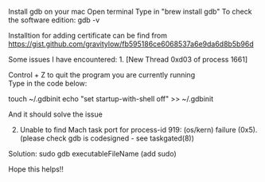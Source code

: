 Install gdb on your mac 
Open terminal 
Type in "brew install gdb"
To check the software edition: gdb -v

Installtion for adding certificate can be find from 
https://gist.github.com/gravitylow/fb595186ce6068537a6e9da6d8b5b96d


Some issues I have encountered: 
1. 
[New Thread 0xd03 of process 1661]

Control + Z to quit the program you are currently running  
Type in the code below: 

touch ~/.gdbinit
echo "set startup-with-shell off" >> ~/.gdbinit

And it should solve the issue 

2. Unable to find Mach task port for process-id 919: (os/kern) failure (0x5).
 (please check gdb is codesigned - see taskgated(8))
 
 Solution: sudo gdb executableFileName (add sudo) 
 
 Hope this helps!! 
